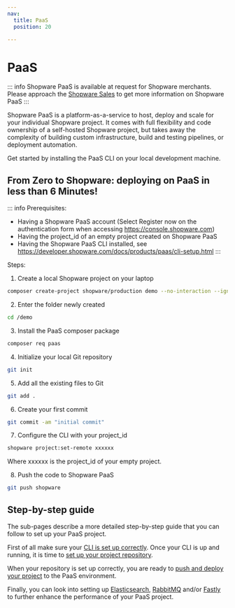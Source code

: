 ```yaml
---
nav:
  title: PaaS
  position: 20

---
```


# PaaS

::: info
Shopware PaaS is available at request for Shopware merchants. Please approach the [Shopware Sales](https://www.shopware.com/en/#contact-sales) to get more information on Shopware PaaS
:::

Shopware PaaS is a platform-as-a-service to host, deploy and scale for your individual Shopware project.
It comes with full flexibility and code ownership of a self-hosted Shopware project, but takes away the complexity of building custom infrastructure, build and testing pipelines, or deployment automation.

Get started by installing the PaaS CLI on your local development machine.

## From Zero to Shopware: deploying on PaaS in less than 6 Minutes!

::: info
Prerequisites:
* Having a Shopware PaaS account (Select Register now on the authentication form when accessing https://console.shopware.com)
* Having the project_id of an empty project created on Shopware PaaS
* Having the Shopware PaaS CLI installed, see https://developer.shopware.com/docs/products/paas/cli-setup.html
:::

Steps:
1. Create a local Shopware project on your laptop
```sh
composer create-project shopware/production demo --no-interaction --ignore-platform-reqs
```

2. Enter the folder newly created
```sh
cd /demo
```

3. Install the PaaS composer package
```sh
composer req paas
```

4. Initialize your local Git repository
```sh
git init
```

5. Add all the existing files to Git
```sh
git add .
```

6. Create your first commit
```sh
git commit -am "initial commit"
```

7. Configure the CLI with your project_id
```sh
shopware project:set-remote xxxxxx
```

Where xxxxxx is the project_id of your empty project.

8. Push the code to Shopware PaaS
```sh
git push shopware
```

## Step-by-step guide

The sub-pages describe a more detailed step-by-step guide that you can follow to set up your PaaS project.

First of all make sure your [CLI is set up correctly](cli-setup).
Once your CLI is up and running, it is time to [set up your project repository](repository).

When your repository is set up correctly, you are ready to [push and deploy your project](build-deploy) to the PaaS environment.

Finally, you can look into setting up [Elasticsearch](elasticsearch), [RabbitMQ](rabbitmq) and/or [Fastly](fastly) to further enhance the performance of your PaaS project.